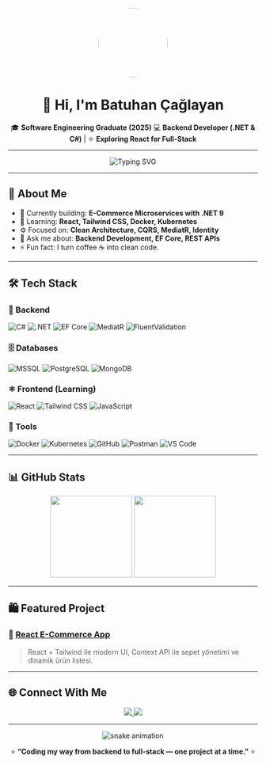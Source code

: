 <p align="center">
  <img src="https://avatars.githubusercontent.com/u/00000000?v=4" width="140" style="border-radius:50%;" />
</p>

<h1 align="center">👋 Hi, I'm Batuhan Çağlayan</h1>

<p align="center">
  🎓 <b>Software Engineering Graduate (2025)</b>  
  💻 <b>Backend Developer (.NET & C#)</b> | ⚛️ <b>Exploring React for Full-Stack</b>  
</p>

---

<p align="center">
  <img src="https://readme-typing-svg.herokuapp.com?font=Fira+Code&pause=1000&color=000000&center=true&vCenter=true&width=850&lines=Backend+Developer+focused+on+.NET+%26+Clean+Architecture;Currently+learning+React+%26+Tailwind+CSS;Building+E-Commerce+Microservices+with+.NET+9;Lifelong+Learner+%F0%9F%94%A5" alt="Typing SVG" />
</p>




---

## 🧠 About Me

- 🔭 Currently building: <b>E-Commerce Microservices with .NET 9</b>  
- 🌱 Learning: <b>React, Tailwind CSS, Docker, Kubernetes</b>  
- ⚙️ Focused on: <b>Clean Architecture, CQRS, MediatR, Identity</b>  
- 💬 Ask me about: <b>Backend Development, EF Core, REST APIs</b>  
- ⚡ Fun fact: I turn coffee ☕ into clean code.

---

## 🛠️ Tech Stack

### 🧩 Backend
![C#](https://img.shields.io/badge/C%23-000000?style=for-the-badge&logo=csharp&logoColor=39FF14)
![.NET](https://img.shields.io/badge/.NET-000000?style=for-the-badge&logo=dotnet&logoColor=8A2BE2)
![EF Core](https://img.shields.io/badge/Entity%20Framework-000000?style=for-the-badge&logo=dotnet&logoColor=00FFFF)
![MediatR](https://img.shields.io/badge/MediatR-000000?style=for-the-badge&logo=nuget&logoColor=39FF14)
![FluentValidation](https://img.shields.io/badge/FluentValidation-000000?style=for-the-badge&logo=dotnet&logoColor=8A2BE2)

### 🗄 Databases
![MSSQL](https://img.shields.io/badge/MSSQL-000000?style=for-the-badge&logo=microsoftsqlserver&logoColor=FF073A)
![PostgreSQL](https://img.shields.io/badge/PostgreSQL-000000?style=for-the-badge&logo=postgresql&logoColor=00FFFF)
![MongoDB](https://img.shields.io/badge/MongoDB-000000?style=for-the-badge&logo=mongodb&logoColor=39FF14)

### ⚛️ Frontend (Learning)
![React](https://img.shields.io/badge/React-000000?style=for-the-badge&logo=react&logoColor=61DAFB)
![Tailwind CSS](https://img.shields.io/badge/TailwindCSS-000000?style=for-the-badge&logo=tailwindcss&logoColor=38BDF8)
![JavaScript](https://img.shields.io/badge/JavaScript-000000?style=for-the-badge&logo=javascript&logoColor=F7DF1E)

### 🧰 Tools
![Docker](https://img.shields.io/badge/Docker-000000?style=for-the-badge&logo=docker&logoColor=2496ED)
![Kubernetes](https://img.shields.io/badge/Kubernetes-000000?style=for-the-badge&logo=kubernetes&logoColor=326CE5)
![GitHub](https://img.shields.io/badge/GitHub-000000?style=for-the-badge&logo=github&logoColor=8A2BE2)
![Postman](https://img.shields.io/badge/Postman-000000?style=for-the-badge&logo=postman&logoColor=FF6C37)
![VS Code](https://img.shields.io/badge/VS%20Code-000000?style=for-the-badge&logo=visualstudiocode&logoColor=007ACC)

---

## 📊 GitHub Stats

<p align="center">
  <img src="https://github-readme-stats.vercel.app/api?username=batucglyn&show_icons=true&theme=radical&bg_color=000000&title_color=39FF14&text_color=ffffff&icon_color=8A2BE2" height="165"/>
  <img src="https://github-readme-stats.vercel.app/api/top-langs/?username=batucglyn&layout=compact&theme=radical&bg_color=000000&title_color=39FF14&text_color=ffffff" height="165"/>
</p>

---

## 🛍 Featured Project  
### 🛒 [React E-Commerce App](https://github.com/batucglyn/react-ecommerce)
> React + Tailwind ile modern UI, Context API ile sepet yönetimi ve dinamik ürün listesi.  

---

## 🌐 Connect With Me  

<p align="center">
  <a href="https://www.linkedin.com/in/kbatuhancaglayan">
    <img src="https://img.shields.io/badge/LinkedIn-000000?style=for-the-badge&logo=linkedin&logoColor=39FF14"/>
  </a>
  <a href="https://github.com/batucglyn">
    <img src="https://img.shields.io/badge/GitHub-000000?style=for-the-badge&logo=github&logoColor=8A2BE2"/>
  </a>
</p>

---

<p align="center">
  <img src="https://raw.githubusercontent.com/batucglyn/batucglyn/output/github-contribution-grid-snake.svg" alt="snake animation" />
</p>

<p align="center">
  ⭐ <b>“Coding my way from backend to full-stack — one project at a time.”</b> ⭐
</p>
